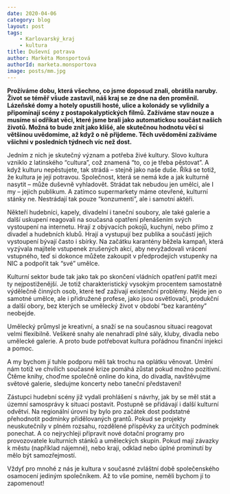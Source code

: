 ```yaml
---
date: 2020-04-06
category: blog
layout: post
tags:
    - Karlovarský_kraj
    - kultura
title: Duševní potrava
author: Markéta Monsportová
authorId: marketa.monsportova
image: posts/mm.jpg
---
```

**Prožíváme dobu, která všechno, co jsme doposud znali, obrátila naruby. Život se téměř  všude zastavil, náš kraj se ze dne na den proměnil. Lázeňské domy a hotely opustili hosté, ulice a kolonády se vylidnily a připomínají scény z postapokalyptických filmů. Zažíváme stav nouze a musíme si odříkat věci, které jsme brali jako automatickou součást našich životů. Možná to bude znít jako klišé, ale skutečnou hodnotu věcí si většinou uvědomíme, až když o ně přijdeme. Těch uvědomění  zažíváme všichni v posledních týdnech víc než dost.**

Jedním z nich je skutečný význam a potřeba živé kultury. Slovo kultura vzniklo z latinského “cultura”, což znamená “to, co je třeba pěstovat”. A když kulturu nepěstujete, tak strádá – stejně jako naše duše. Říká se totiž, že kultura je její potravou. Společnost, která se nemá kde a jak kulturně nasytit – může duševně vyhladovět. Strádat tak nebudou jen umělci, ale I my – jejich publikum. A zatímco supermarkety máme otevřené, kulturní stánky ne. Nestrádají tak pouze “konzumenti”, ale i samotní aktéři.

Někteří hudebníci, kapely, divadelní i taneční soubory, ale také  galerie a další uskupení reagovali na současná opatření přenášením svých vystoupení na internetu. Hrají z obývacích pokojů, kuchyní, nebo přímo z divadel a hudebních klubů. Hrají a vystupují bez publika a součástí jejich vystoupení bývají často i sbírky. Na začátku karantény běžela kampaň, která vyzývala majitele vstupenek zrušených akcí, aby nevyžadovali vrácení vstupného, teď si dokonce můžete zakoupit v předprodejích vstupenky na NIC a podpořit tak “své” umělce.

Kulturní sektor bude tak jako tak po skončení vládních opatření patřit mezi ty nejpostiženější. Je totiž charakteristický vysokým procentem samostatně výdělečně činných osob, které teď zažívají existenční problémy. Nejde jen o samotné umělce, ale i přidružené profese, jako jsou osvětlovači, produkční a další obory, bez kterých se umělecký život v období “bez karantény” neobejde.

Umělecký průmysl je kreativní, a snaží se na současnou situaci reagovat velmi flexibilně. Veškeré snahy ale nenahradí plné sály, kluby, divadla nebo umělecké galerie. A proto bude potřebovat kultura pořádnou finanční injekci a pomoc.  


A my bychom jí tuhle podporu měli tak trochu na oplátku věnovat. Umění nám totiž ve chvílích současné krize pomáhá zůstat pokud možno pozitivní. Čtěme knihy, choďme společně online do kina, do divadla, navštěvujme světové galerie, sledujme koncerty nebo taneční představení!

Zástupci hudební scény již vydali prohlášení s návrhy, jak by se měl stát a územní samosprávy k situaci postavit. Postupně se přidávají i další kulturní odvětví. Na regionální úrovni by bylo pro začátek dost podstatné přehodnotit podmí­nky přidělovaných grantů.  Pokud se projekty neuskutečnily v plném rozsahu, rozdělené příspěvky za určitých podmínek ponechat.  A co nejrychleji připravit nové dotační programy pro provozovatele kulturních stánků a uměleckých skupin. Pokud mají závazky k městu (například nájemné), nebo kraji, odklad nebo úplné prominutí­ by mělo být samozřejmostí.

Vždyť pro mnohé z nás je kultura v současné zvláštní době společenského osamocení jediným společníkem. Až to vše pomine, neměli bychom jí to zapomenout!

